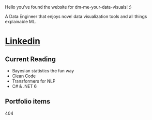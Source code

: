 Hello you've found the website for dm-me-your-data-visuals! :) 

A Data Engineer that enjoys novel data visualization tools and all things explainable ML. 

# [Linkedin](https://www.linkedin.com/in/jules-s-553a77109/)

## Current Reading
- Bayesian statistics the fun way
- Clean Code
- Transformers for NLP
- C# & .NET 6

## Portfolio items
404